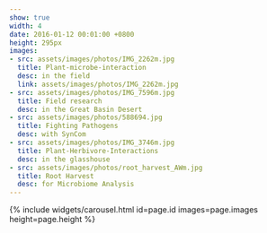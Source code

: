 ```yaml
---
show: true
width: 4
date: 2016-01-12 00:01:00 +0800
height: 295px
images:
- src: assets/images/photos/IMG_2262m.jpg
  title: Plant-microbe-interaction
  desc: in the field
  link: assets/images/photos/IMG_2262m.jpg
- src: assets/images/photos/IMG_7596m.jpg
  title: Field research
  desc: in the Great Basin Desert
- src: assets/images/photos/588694.jpg
  title: Fighting Pathogens
  desc: with SynCom
- src: assets/images/photos/IMG_3746m.jpg
  title: Plant-Herbivore-Interactions
  desc: in the glasshouse
- src: assets/images/photos/root_harvest_AWm.jpg
  title: Root Harvest
  desc: for Microbiome Analysis
---
```


{% include widgets/carousel.html id=page.id images=page.images height=page.height %}
